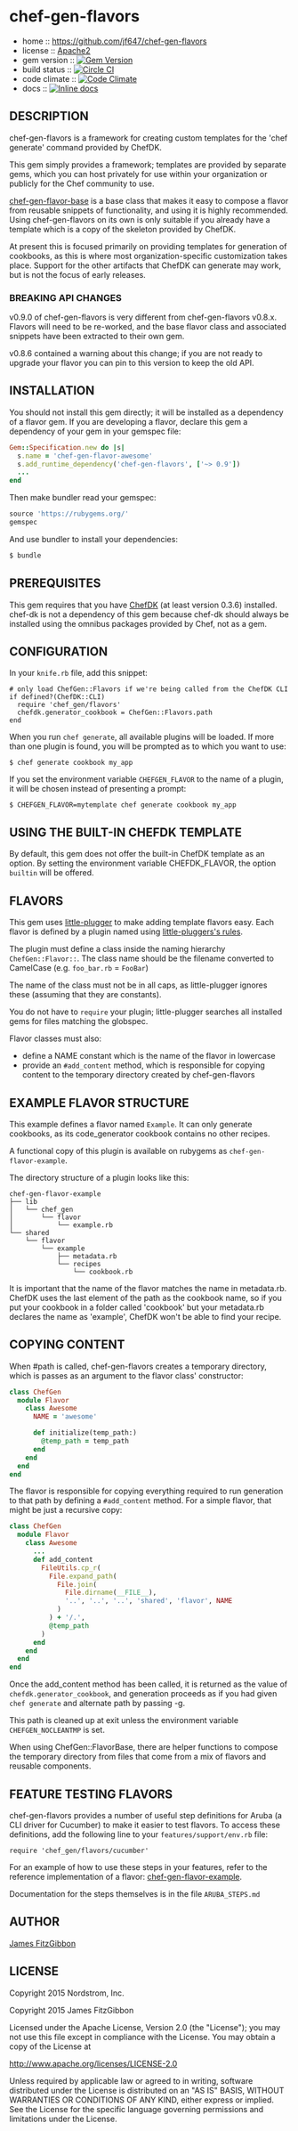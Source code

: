 # chef-gen-flavors

* home :: https://github.com/jf647/chef-gen-flavors
* license :: [Apache2](http://www.apache.org/licenses/LICENSE-2.0)
* gem version :: [![Gem Version](https://badge.fury.io/rb/chef-gen-flavors.png)](http://badge.fury.io/rb/chef-gen-flavors)
* build status :: [![Circle CI](https://circleci.com/gh/jf647/chef-gen-flavors.svg?style=svg)](https://circleci.com/gh/jf647/chef-gen-flavors)
* code climate :: [![Code Climate](https://codeclimate.com/github/jf647/chef-gen-flavors/badges/gpa.svg)](https://codeclimate.com/github/jf647/chef-gen-flavors)
* docs :: [![Inline docs](http://inch-ci.org/github/jf647/chef-gen-flavors.svg?branch=master)](http://inch-ci.org/github/jf647/chef-gen-flavors)

## DESCRIPTION

chef-gen-flavors is a framework for creating custom templates for the
'chef generate' command provided by ChefDK.

This gem simply provides a framework; templates are provided by separate
gems, which you can host privately for use within your organization or
publicly for the Chef community to use.

[chef-gen-flavor-base](https://github.com/jf647/chef-gen-flavor-base) is
a base class that makes it easy to compose a flavor from reusable
snippets of functionality, and using it is highly recommended.  Using
chef-gen-flavors on its own is only suitable if you already have a
template which is a copy of the skeleton provided by ChefDK.

At present this is focused primarily on providing templates for
generation of cookbooks, as this is where most organization-specific
customization takes place. Support for the other artifacts that ChefDK
can generate may work, but is not the focus of early releases.

### BREAKING API CHANGES

v0.9.0 of chef-gen-flavors is very different from chef-gen-flavors
v0.8.x.  Flavors will need to be re-worked, and the base flavor class
and associated snippets have been extracted to their own gem.

v0.8.6 contained a warning about this change; if you are not ready to
upgrade your flavor you can pin to this version to keep the old API.

## INSTALLATION

You should not install this gem directly; it will be installed as a
dependency of a flavor gem.  If you are developing a flavor, declare
this gem a dependency of your gem in your gemspec file:

```ruby
Gem::Specification.new do |s|
  s.name = 'chef-gen-flavor-awesome'
  s.add_runtime_dependency('chef-gen-flavors', ['~> 0.9'])
  ...
end
```

Then make bundler read your gemspec:

```ruby
source 'https://rubygems.org/'
gemspec
```

And use bundler to install your dependencies:

```bash
$ bundle
```

## PREREQUISITES

This gem requires that you have [ChefDK](https://downloads.chef.io/chef-dk/)
(at least version 0.3.6) installed. chef-dk is not a dependency of this gem
because chef-dk should always be installed using the omnibus packages
provided by Chef, not as a gem.

## CONFIGURATION

In your `knife.rb` file, add this snippet:

    # only load ChefGen::Flavors if we're being called from the ChefDK CLI
    if defined?(ChefDK::CLI)
      require 'chef_gen/flavors'
      chefdk.generator_cookbook = ChefGen::Flavors.path
    end

When you run `chef generate`, all available plugins will be loaded. If more
than one plugin is found, you will be prompted as to which you want to use:

    $ chef generate cookbook my_app

If you set the environment variable `CHEFGEN_FLAVOR` to the name of a
plugin, it will be chosen instead of presenting a prompt:

    $ CHEFGEN_FLAVOR=mytemplate chef generate cookbook my_app

## USING THE BUILT-IN CHEFDK TEMPLATE

By default, this gem does not offer the built-in ChefDK template as an
option. By setting the environment variable CHEFDK_FLAVOR, the
option `builtin` will be offered.

## FLAVORS

This gem uses [little-plugger](https://rubygems.org/gems/little-plugger) to
make adding template flavors easy. Each flavor is defined by a plugin named
using [little-pluggers's
rules](https://github.com/TwP/little-plugger/blob/little-plugger-1.1.2/lib/little-plugger.rb#L13-25).

The plugin must define a class inside the naming hierarchy
`ChefGen::Flavor::`. The class name should be the filename converted to
CamelCase (e.g. `foo_bar.rb` = `FooBar`)

The name of the class must not be in all caps, as little-plugger ignores
these (assuming that they are constants).

You do not have to `require` your plugin; little-plugger searches all
installed gems for files matching the globspec.

Flavor classes must also:

* define a NAME constant which is the name of the flavor in lowercase
* provide an `#add_content` method, which is responsible for copying content to the temporary directory created by chef-gen-flavors

## EXAMPLE FLAVOR STRUCTURE

This example defines a flavor named `Example`. It can only generate
cookbooks, as its code_generator cookbook contains no other recipes.

A functional copy of this plugin is available on rubygems as
`chef-gen-flavor-example`.

The directory structure of a plugin looks like this:

    chef-gen-flavor-example
    ├── lib
    │   └── chef_gen
    │       └── flavor
    │           └── example.rb
    └── shared
        └── flavor
            └── example
                ├── metadata.rb
                └── recipes
                    └── cookbook.rb

It is important that the name of the flavor matches the name in
metadata.rb.  ChefDK uses the last element of the path as the cookbook
name, so if you put your cookbook in a folder called 'cookbook' but your
metadata.rb declares the name as 'example', ChefDK won't be able
to find your recipe.

## COPYING CONTENT

When #path is called, chef-gen-flavors creates a temporary directory,
which is passes as an argument to the flavor class' constructor:

```ruby
class ChefGen
  module Flavor
    class Awesome
      NAME = 'awesome'

      def initialize(temp_path:)
        @temp_path = temp_path
      end
    end
  end
end
```

The flavor is responsible for copying everything required to run
generation to that path by defining a `#add_content` method.  For a
simple flavor, that might be just a recursive copy:

```ruby
class ChefGen
  module Flavor
    class Awesome
      ...
      def add_content
        FileUtils.cp_r(
          File.expand_path(
            File.join(
              File.dirname(__FILE__),
              '..', '..', '..', 'shared', 'flavor', NAME
            )
          ) + '/.',
          @temp_path
        )
      end
    end
  end
end
```

Once the add_content method has been called, it is returned as the
value of `chefdk.generator_cookbook`, and generation proceeds as if
you had given `chef generate` and alternate path by passing -g.

This path is cleaned up at exit unless the environment
variable `CHEFGEN_NOCLEANTMP` is set.

When using ChefGen::FlavorBase, there are helper functions to compose
the temporary directory from files that come from a mix of flavors and
reusable components.

## FEATURE TESTING FLAVORS

chef-gen-flavors provides a number of useful step definitions for Aruba
(a CLI driver for Cucumber) to make it easier to test flavors.  To
access these definitions, add the following line to your
`features/support/env.rb` file:

    require 'chef_gen/flavors/cucumber'

For an example of how to use these steps in your features, refer to the
reference implementation of a flavor:
[chef-gen-flavor-example](https://github.com/jf647/chef-gen-flavor-example).

Documentation for the steps themselves is in the file `ARUBA_STEPS.md`

## AUTHOR

[James FitzGibbon](https://github.com/jf647)

## LICENSE

Copyright 2015 Nordstrom, Inc.

Copyright 2015 James FitzGibbon

Licensed under the Apache License, Version 2.0 (the "License"); you may not
use this file except in compliance with the License. You may obtain a copy
of the License at

http://www.apache.org/licenses/LICENSE-2.0

Unless required by applicable law or agreed to in writing, software
distributed under the License is distributed on an "AS IS" BASIS, WITHOUT
WARRANTIES OR CONDITIONS OF ANY KIND, either express or implied. See the
License for the specific language governing permissions and limitations
under the License.
